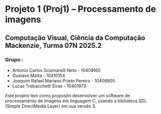 # Projeto 1 (Proj1) – Processamento de imagens
## Computação Visual, Ciência da Computação Mackenzie, Turma 07N 2025.2
### Grupo :

* Antonio Carlos Sciamarelli Neto - 10409160
* Gustavo Matta - 10410154
* Joaquim Rafael Mariano Prieto Pereira - 10408805
* Lucas Trebacchetti Eiras - 10401973

Este projeto tem como proposito desenvolver um software de processamento de imagens em linguagem C, usando a biblioteca
SDL (Simple DirectMedia Layer) em sua versão 3.

